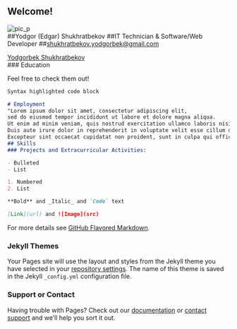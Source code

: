 ## Welcome!
![pic_p](/personal/as.png)
<br>
##Yodgor (Edgar) Shukhratbekov
##IT Technician & Software/Web Developer
##shukhratbekov.yodgorbek@gmail.com
<div class="LI-profile-badge"  data-version="v1" data-size="medium" data-locale="en_US" data-type="horizontal" data-theme="light" data-vanity="edgar-shukhratbekov-a90016113"><a class="LI-simple-link" href='https://www.linkedin.com/in/edgar-shukhratbekov-a90016113?trk=profile-badge'>Yodgorbek Shukhratbekov</a></div>
### Education

Feel free to check them out!

```markdown
Syntax highlighted code block

# Employment
"Lorem ipsum dolor sit amet, consectetur adipiscing elit, 
sed do eiusmod tempor incididunt ut labore et dolore magna aliqua. 
Ut enim ad minim veniam, quis nostrud exercitation ullamco laboris nisi ut aliquip ex ea commodo consequat. 
Duis aute irure dolor in reprehenderit in voluptate velit esse cillum dolore eu fugiat nulla pariatur. 
Excepteur sint occaecat cupidatat non proident, sunt in culpa qui officia deserunt mollit anim id est laborum."
## Skills
### Projects and Extracurricular Activities:

- Bulleted
- List

1. Numbered
2. List

**Bold** and _Italic_ and `Code` text

[Link](url) and ![Image](src)
```

For more details see [GitHub Flavored Markdown](https://guides.github.com/features/mastering-markdown/).

### Jekyll Themes

Your Pages site will use the layout and styles from the Jekyll theme you have selected in your [repository settings](https://github.com/yodgor/personal/settings). The name of this theme is saved in the Jekyll `_config.yml` configuration file.

### Support or Contact

Having trouble with Pages? Check out our [documentation](https://help.github.com/categories/github-pages-basics/) or [contact support](https://github.com/contact) and we’ll help you sort it out.
